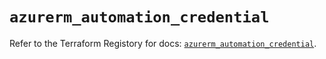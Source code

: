 # `azurerm_automation_credential`

Refer to the Terraform Registory for docs: [`azurerm_automation_credential`](https://registry.terraform.io/providers/hashicorp/azurerm/3.79.0/docs/resources/automation_credential).
